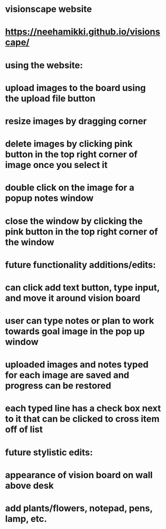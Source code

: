 # visionscape website
#   https://neehamikki.github.io/visionscape/
#
# using the website:
#   upload images to the board using the upload file button
#   resize images by dragging corner
#   delete images by clicking pink button in the top right corner of image once you select it
#   double click on the image for a popup notes window
#   close the window by clicking the pink button in the top right corner of the window
#
# future functionality additions/edits:
#   can click add text button, type input, and move it around vision board
#   user can type notes or plan to work towards goal image in the pop up window
#   uploaded images and notes typed for each image are saved and progress can be restored
#   each typed line has a check box next to it that can be clicked to cross item off of list
#
# future stylistic edits:
#   appearance of vision board on wall above desk
#   add plants/flowers, notepad, pens, lamp, etc.
